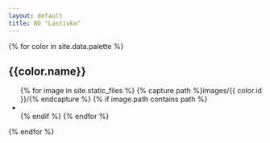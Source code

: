 ```yaml
---
layout: default
title: BO "Lastivka"
---
```

<div class="container">
  {% for color in site.data.palette %}
    <h2>{{color.name}}</h2>
    <ul class="image-gallery">
      {% for image in site.static_files %}
        {% capture path %}images/{{ color.id }}/{% endcapture %}
        {% if image.path contains path %}
          <li>
            <a href="{{ site.baseurl }}{{ image.path }}">
              <img src="{{ site.baseurl }}{{ image.path }}" alt="" />
            </a>
          </li>
        {% endif %}
      {% endfor %}
    </ul>
  {% endfor %}
</div>

